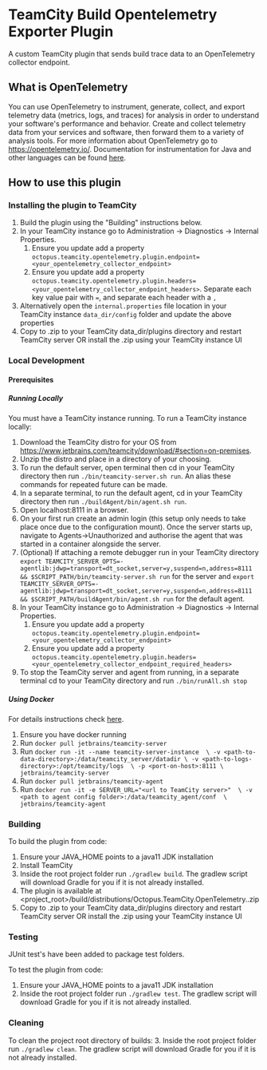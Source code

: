 # TeamCity Build Opentelemetry Exporter Plugin

A custom TeamCity plugin that sends build trace data to an OpenTelemetry collector endpoint.

## What is OpenTelemetry

You can use OpenTelemetry to instrument, generate, collect, and export telemetry data (metrics, logs, and traces) for analysis in order to understand your software's performance and behavior. Create and collect telemetry data from your services and software, then forward them to a variety of analysis tools. For more information about OpenTelemetry go to https://opentelemetry.io/. Documentation for instrumentation for Java and other languages can be found [here](https://opentelemetry.io/docs/).

## How to use this plugin

### Installing the plugin to TeamCity

1. Build the plugin using the "Building" instructions below.
2. In your TeamCity instance go to Administration -> Diagnostics -> Internal Properties.
    1. Ensure you update add a property `octopus.teamcity.opentelemetry.plugin.endpoint=<your_opentelemetry_collector_endpoint>`
    2. Ensure you update add a property `octopus.teamcity.opentelemetry.plugin.headers=<your_opentelemetry_collector_endpoint_headers>`. Separate each key value pair with `=`, and separate each header with a `,`
3. Alternatively open the `internal.properties` file location in your TeamCity instance `data_dir/config` folder and update the above properties
4. Copy to .zip to your TeamCity data_dir/plugins directory and restart TeamCity server OR install the .zip using your TeamCity instance UI

### Local Development

#### Prerequisites

##### Running Locally

You must have a TeamCity instance running. To run a TeamCity instance locally:
1. Download the TeamCity distro for your OS from https://www.jetbrains.com/teamcity/download/#section=on-premises.
2. Unzip the distro and place in a directory of your choosing. 
3. To run the default server, open terminal then cd in your TeamCity directory then run `./bin/teamcity-server.sh run`. An alias these commands for repeated future can be made.
4. In a separate terminal, to run the default agent, cd in your TeamCity directory then run `./buildAgent/bin/agent.sh run`.
5. Open localhost:8111 in a browser.
6. On your first run create an admin login (this setup only needs to take place once due to the configuration mount). Once the server starts up, navigate to Agents->Unauthorized and authorise the agent that was started in a container alongside the server.
7. (Optional) If attaching a remote debugger run in your TeamCity directory `export TEAMCITY_SERVER_OPTS=-agentlib:jdwp=transport=dt_socket,server=y,suspend=n,address=8111 && $SCRIPT_PATH/bin/teamcity-server.sh run` for the server and `export TEAMCITY_SERVER_OPTS=-agentlib:jdwp=transport=dt_socket,server=y,suspend=n,address=8111 && $SCRIPT_PATH/buildAgent/bin/agent.sh run` for the default agent.
8. In your TeamCity instance go to Administration -> Diagnostics -> Internal Properties.
   1. Ensure you update add a property `octopus.teamcity.opentelemetry.plugin.endpoint=<your_opentelemetry_collector_endpoint>`
   2. Ensure you update add a property `octopus.teamcity.opentelemetry.plugin.headers=<your_opentelemetry_collector_endpoint_required_headers>`
9. To stop the TeamCity server and agent from running, in a separate terminal cd to your TeamCity directory and run `./bin/runAll.sh stop`

##### Using Docker

For details instructions check [here](https://hub.docker.com/r/jetbrains/teamcity-server).

1. Ensure you have docker running
2. Run `docker pull jetbrains/teamcity-server`
3. Run `docker run -it --name teamcity-server-instance  \
   -v <path-to-data-directory>:/data/teamcity_server/datadir \
   -v <path-to-logs-directory>:/opt/teamcity/logs  \
   -p <port-on-host>:8111 \
   jetbrains/teamcity-server`
4. Run `docker pull jetbrains/teamcity-agent`
5. Run `docker run -it -e SERVER_URL="<url to TeamCity server>"  \
   -v <path to agent config folder>:/data/teamcity_agent/conf  \      
   jetbrains/teamcity-agent`

### Building

To build the plugin from code:
1. Ensure your JAVA_HOME points to a java11 JDK installation
2. Install TeamCity
3. Inside the root project folder run `./gradlew build`. The gradlew script will download Gradle for you if it is not already installed.
4. The plugin is available at <project_root>/build/distributions/Octopus.TeamCity.OpenTelemetry.<version>.zip
5. Copy to .zip to your TeamCity data_dir/plugins directory and restart TeamCity server OR install the .zip using your TeamCity instance UI

### Testing

JUnit test's have been added to package test folders.

To test the plugin from code:
1. Ensure your JAVA_HOME points to a java11 JDK installation
2. Inside the root project folder run `./gradlew test`. The gradlew script will download Gradle for you if it is not already installed.

### Cleaning

To clean the project root directory of builds:
3. Inside the root project folder run `./gradlew clean`. The gradlew script will download Gradle for you if it is not already installed.
